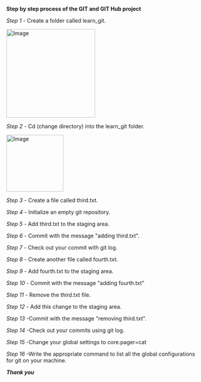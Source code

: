 **Step by step process of the GIT and GIT Hub project**


*Step 1* - Create a folder called learn_git.


<img width="232" alt="Image" src="https://github.com/user-attachments/assets/4d3f944d-8ad3-42c6-b431-5fa179217fb3" />

*Step 2* - Cd (change directory) into the learn_git folder.

<img width="149" alt="Image" src="https://github.com/user-attachments/assets/3be23c86-3c12-45e4-b96c-a82d6ad4633d" />

*Step 3* - Create a file called third.txt.



*Step 4* - Initialize an empty git repository.



*Step 5* - Add third.txt to the staging area.



*Step 6* - Commit with the message "adding third.txt".



*Step 7* - Check out your commit with git log.



*Step 8* - Create another file called fourth.txt.



*Step 9* - Add fourth.txt to the staging area.



*Step 10* - Commit with the message "adding fourth.txt" 



*Step 11* - Remove the third.txt file.



*Step 12* - Add this change to the staging area.



*Step 13* -Commit with the message "removing third.txt".



*Step 14* -Check out your commits using git log.



*Step 15* -Change your global settings to core.pager=cat



*Step 16* -Write the appropriate command to list all the global configurations for git on your machine.



***Thank you*** 


